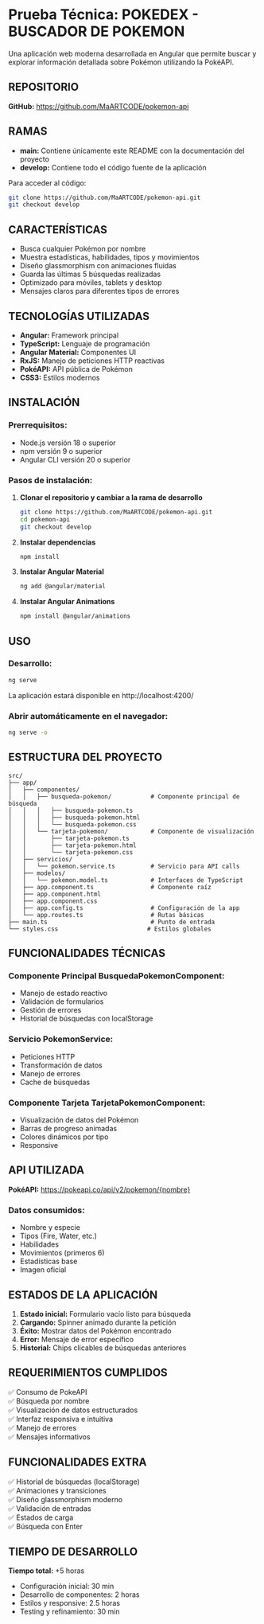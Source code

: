 # Prueba Técnica: POKEDEX - BUSCADOR DE POKEMON

Una aplicación web moderna desarrollada en Angular que permite buscar y explorar información detallada sobre Pokémon utilizando la PokéAPI.

## REPOSITORIO

**GitHub:** https://github.com/MaARTCODE/pokemon-api

## RAMAS

- **main:** Contiene únicamente este README con la documentación del proyecto
- **develop:** Contiene todo el código fuente de la aplicación

Para acceder al código:
```bash
git clone https://github.com/MaARTCODE/pokemon-api.git
git checkout develop
```

## CARACTERÍSTICAS

- Busca cualquier Pokémon por nombre
- Muestra estadísticas, habilidades, tipos y movimientos
- Diseño glassmorphism con animaciones fluidas
- Guarda las últimas 5 búsquedas realizadas
- Optimizado para móviles, tablets y desktop
- Mensajes claros para diferentes tipos de errores

## TECNOLOGÍAS UTILIZADAS

- **Angular:** Framework principal
- **TypeScript:** Lenguaje de programación
- **Angular Material:** Componentes UI
- **RxJS:** Manejo de peticiones HTTP reactivas
- **PokéAPI:** API pública de Pokémon
- **CSS3:** Estilos modernos

## INSTALACIÓN

### Prerrequisitos:
- Node.js versión 18 o superior
- npm versión 9 o superior
- Angular CLI versión 20 o superior

### Pasos de instalación:

1. **Clonar el repositorio y cambiar a la rama de desarrollo**
   ```bash
   git clone https://github.com/MaARTCODE/pokemon-api.git
   cd pokemon-api
   git checkout develop
   ```

2. **Instalar dependencias**
   ```bash
   npm install
   ```

3. **Instalar Angular Material**
   ```bash
   ng add @angular/material
   ```

4. **Instalar Angular Animations**
   ```bash
   npm install @angular/animations
   ```

## USO

### Desarrollo:
```bash
ng serve
```
La aplicación estará disponible en http://localhost:4200/

### Abrir automáticamente en el navegador:
```bash
ng serve -o
```

## ESTRUCTURA DEL PROYECTO

```
src/
├── app/
│   ├── componentes/
│   │   ├── busqueda-pokemon/           # Componente principal de búsqueda
│   │   │   ├── busqueda-pokemon.ts
│   │   │   ├── busqueda-pokemon.html
│   │   │   └── busqueda-pokemon.css
│   │   └── tarjeta-pokemon/            # Componente de visualización
│   │       ├── tarjeta-pokemon.ts
│   │       ├── tarjeta-pokemon.html
│   │       └── tarjeta-pokemon.css
│   ├── servicios/
│   │   └── pokemon.service.ts          # Servicio para API calls
│   ├── modelos/
│   │   └── pokemon.model.ts            # Interfaces de TypeScript
│   ├── app.component.ts                # Componente raíz
│   ├── app.component.html
│   ├── app.component.css
│   ├── app.config.ts                   # Configuración de la app
│   └── app.routes.ts                   # Rutas básicas
├── main.ts                             # Punto de entrada
└── styles.css                         # Estilos globales
```

## FUNCIONALIDADES TÉCNICAS

### Componente Principal BusquedaPokemonComponent:
- Manejo de estado reactivo
- Validación de formularios
- Gestión de errores
- Historial de búsquedas con localStorage

### Servicio PokemonService:
- Peticiones HTTP
- Transformación de datos
- Manejo de errores
- Cache de búsquedas

### Componente Tarjeta TarjetaPokemonComponent:
- Visualización de datos del Pokémon
- Barras de progreso animadas
- Colores dinámicos por tipo
- Responsive

## API UTILIZADA

**PokéAPI:** https://pokeapi.co/api/v2/pokemon/{nombre}

### Datos consumidos:
- Nombre y especie
- Tipos (Fire, Water, etc.)
- Habilidades
- Movimientos (primeros 6)
- Estadísticas base
- Imagen oficial

## ESTADOS DE LA APLICACIÓN

1. **Estado inicial:** Formulario vacío listo para búsqueda
2. **Cargando:** Spinner animado durante la petición
3. **Éxito:** Mostrar datos del Pokémon encontrado
4. **Error:** Mensaje de error específico
5. **Historial:** Chips clicables de búsquedas anteriores

## REQUERIMIENTOS CUMPLIDOS

✅ Consumo de PokeAPI  
✅ Búsqueda por nombre  
✅ Visualización de datos estructurados  
✅ Interfaz responsiva e intuitiva  
✅ Manejo de errores  
✅ Mensajes informativos  

## FUNCIONALIDADES EXTRA

✅ Historial de búsquedas (localStorage)  
✅ Animaciones y transiciones  
✅ Diseño glassmorphism moderno  
✅ Validación de entradas  
✅ Estados de carga  
✅ Búsqueda con Enter  

## TIEMPO DE DESARROLLO

**Tiempo total:** +5 horas
- Configuración inicial: 30 min
- Desarrollo de componentes: 2 horas
- Estilos y responsive: 2.5 horas
- Testing y refinamiento: 30 min
